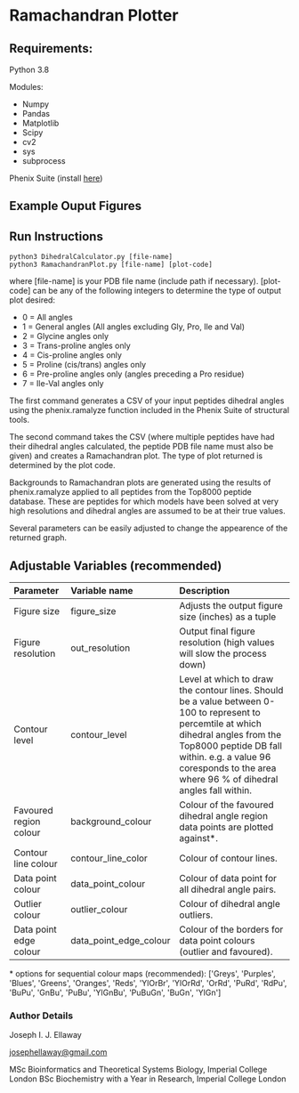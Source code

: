# Ramachandran Plotter


## Requirements:

Python 3.8

Modules:
- Numpy
- Pandas
- Matplotlib
- Scipy
- cv2
- sys
- subprocess

Phenix Suite (install [here](https://www.phenix-online.org/download/))


## Example Ouput Figures

<!-- ![](http://example.com/image.jpg)
![](./image.jpg) -->
<!-- The above is commented out in HTML --> 

## Run Instructions

	python3 DihedralCalculator.py [file-name]
	python3 RamachandranPlot.py [file-name] [plot-code]

where [file-name] is your PDB file name (include path if necessary). 
	  [plot-code] can be any of the following integers to determine the type of output plot desired:

- 0 = All angles 
- 1 = General angles	(All angles excluding Gly, Pro, Ile and Val)
- 2 = Glycine angles only
- 3 = Trans-proline angles only 
- 4 = Cis-proline angles only 
- 5 = Proline (cis/trans) angles only 
- 6 = Pre-proline angles only (angles preceding a Pro residue)
- 7 = Ile-Val angles only 

The first command generates a CSV of your input peptides dihedral angles using the phenix.ramalyze function included in the Phenix Suite of 
structural tools. 

The second command takes the CSV (where multiple peptides have had their dihedral angles calculated, the peptide PDB file name must also be given)
and creates a Ramachandran plot. The type of plot returned is determined by the plot code. 

Backgrounds to Ramachandran plots are generated using the results of phenix.ramalyze applied to all peptides from the Top8000 peptide database. 
These are peptides for which models have been solved at very high resolutions and dihedral angles are assumed to be at their true values. 

Several parameters can be easily adjusted to change the appearence of the returned graph. 


## Adjustable Variables (recommended)

| Parameter | Variable name | Description |
| :--- | :--- | :--- | 
|Figure size| figure_size |Adjusts the output figure size (inches) as a tuple|
|Figure resolution | out_resolution|Output final figure resolution (high values will slow the process down)|
|Contour level |contour_level|Level at which to draw the contour lines. Should be a value between 0-100 to represent to percemtile at which dihedral angles from the Top8000 peptide DB fall within. e.g. a value 96 coresponds to the area where 96 % of dihedral angles fall within. |
|Favoured region colour |background_colour| Colour of the favoured dihedral angle region data points are plotted against*. |
|Contour line colour |contour_line_color|Colour of contour lines. |
|Data point colour |data_point_colour |Colour of data point for all dihedral angle pairs. |
|Outlier colour |outlier_colour|Colour of dihedral angle outliers. |
|Data point edge colour |data_point_edge_colour |Colour of the borders for data point colours (outlier and favoured).|

\* options for sequential colour maps (recommended):
['Greys', 'Purples', 'Blues', 'Greens', 'Oranges', 'Reds',
'YlOrBr', 'YlOrRd', 'OrRd', 'PuRd', 'RdPu', 'BuPu',
'GnBu', 'PuBu', 'YlGnBu', 'PuBuGn', 'BuGn', 'YlGn']


### Author Details

Joseph I. J. Ellaway

josephellaway@gmail.com

MSc Bioinformatics and Theoretical Systems Biology, Imperial College London
BSc Biochemistry with a Year in Research, Imperial College London
